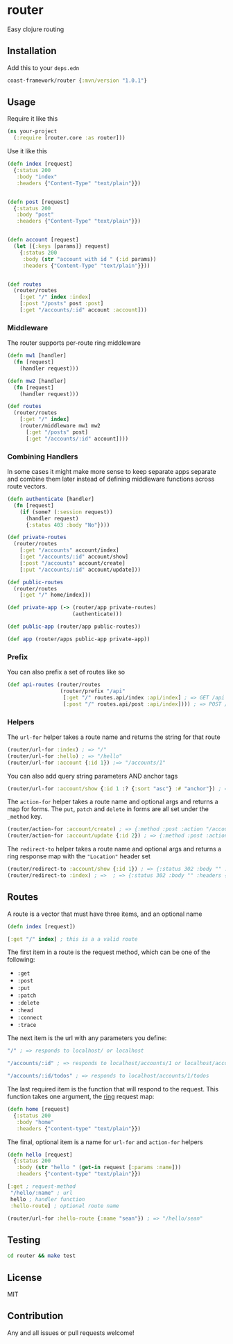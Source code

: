 # router
Easy clojure routing

## Installation

Add this to your `deps.edn`

```clojure
coast-framework/router {:mvn/version "1.0.1"}
```

## Usage

Require it like this

```clojure
(ns your-project
  (:require [router.core :as router]))
```

Use it like this

```clojure
(defn index [request]
  {:status 200
   :body "index"
   :headers {"Content-Type" "text/plain"}})


(defn post [request]
  {:status 200
   :body "post"
   :headers {"Content-Type" "text/plain"}})


(defn account [request]
  (let [{:keys [params]} request]
    {:status 200
     :body (str "account with id " (:id params))
     :headers {"Content-Type" "text/plain"}}))


(def routes
  (router/routes
    [:get "/" index :index]
    [:post "/posts" post :post]
    [:get "/accounts/:id" account :account]))
```

### Middleware

The router supports per-route ring middleware

```clojure
(defn mw1 [handler]
  (fn [request]
    (handler request)))

(defn mw2 [handler]
  (fn [request]
    (handler request)))

(def routes
  (router/routes
    [:get "/" index]
    (router/middleware mw1 mw2
      [:get "/posts" post]
      [:get "/accounts/:id" account])))
```

### Combining Handlers

In some cases it might make more sense to keep separate apps separate and combine them later
instead of defining middleware functions across route vectors.

```clojure
(defn authenticate [handler]
  (fn [request]
    (if (some? (:session request))
      (handler request)
      {:status 403 :body "No"})))

(def private-routes
  (router/routes
    [:get "/accounts" account/index]
    [:get "/accounts/:id" account/show]
    [:post "/accounts" account/create]
    [:put "/accounts/:id" account/update]))

(def public-routes
  (router/routes
    [:get "/" home/index]))

(def private-app (-> (router/app private-routes)
                     (authenticate)))

(def public-app (router/app public-routes))

(def app (router/apps public-app private-app))
```

### Prefix

You can also prefix a set of routes like so

```clojure
(def api-routes (router/routes
                 (router/prefix "/api"
                  [:get "/" routes.api/index :api/index] ; => GET /api
                  [:post "/" routes.api/post :api/index]))) ; => POST /api
```


### Helpers

The `url-for` helper takes a route name and returns the string for that route

```clojure
(router/url-for :index) ; => "/"
(router/url-for :hello) ; => "/hello"
(router/url-for :account {:id 1}) ;=> "/accounts/1"
```

You can also add query string parameters AND anchor tags

```clojure
(router/url-for :account/show {:id 1 :? {:sort "asc"} :# "anchor"}) ; => "/accounts/1?sort=asc#anchor"
```

The `action-for` helper takes a route name and optional args and returns a map for forms.
The `put`, `patch` and `delete` in forms are all set under the `_method` key.

```clojure
(router/action-for :account/create) ; => {:method :post :action "/accounts"}
(router/action-for :account/update {:id 2}) ; => {:method :post :action "/accounts/2" :_method :put}
```

The `redirect-to` helper takes a route name and optional args and
returns a ring response map with the `"Location"` header set

```clojure
(router/redirect-to :account/show {:id 1}) ; => {:status 302 :body "" :headers {"Location" "/accounts/1"}}
(router/redirect-to :index) ; =>  ; => {:status 302 :body "" :headers {"Location" "/"}}
```

## Routes

A route is a vector that must have three items, and an optional name

```clojure
(defn index [request])

[:get "/" index] ; this is a a valid route
```

The first item in a route is the request method, which can be one of the following:

- `:get`
- `:post`
- `:put`
- `:patch`
- `:delete`
- `:head`
- `:connect`
- `:trace`

The next item is the url with any parameters you define:

```clojure
"/" ; => responds to localhost/ or localhost

"/accounts/:id" ; => responds to localhost/accounts/1 or localhost/accounts/whatever

"/accounts/:id/todos" ; => responds to localhost/accounts/1/todos
```

The last required item is the function that will respond to the request.
This function takes one argument, the [ring](https://github.com/ring-clojure/ring) request map:

```clojure
(defn home [request]
  {:status 200
   :body "home"
   :headers {"content-type" "text/plain"}})
```

The final, optional item is a name for `url-for` and `action-for` helpers

```clojure
(defn hello [request]
  {:status 200
   :body (str "hello " (get-in request [:params :name]))
   :headers {"content-type" "text/plain"}})

[:get ; request-method
 "/hello/:name" ; url
 hello ; handler function
 :hello-route] ; optional route name

(router/url-for :hello-route {:name "sean"}) ; => "/hello/sean"
```

## Testing

```sh
cd router && make test
```

## License

MIT

## Contribution

Any and all issues or pull requests welcome!
